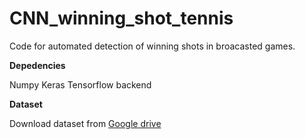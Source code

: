 # CNN_winning_shot_tennis
Code for automated detection of winning shots in broacasted games.

**Depedencies**

Numpy
Keras 
Tensorflow backend

**Dataset**

Download dataset from [Google drive](https://drive.google.com/open?id=1GNoIehTfUXt1hO3BGUNWw2PYagxUsxJI)

